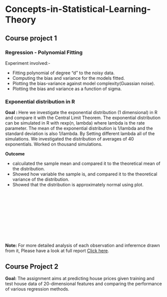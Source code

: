 # Concepts-in-Statistical-Learning-Theory
## Course project 1 ##
### Regression - Polynomial Fitting ###
Experiment involved:-
* Fitting polynomial of degree “d” to the noisy data.
* Computing the bias and variance for the models fitted.
* Plotting the bias-variance against model complexity(Guassian noise).
* Plotting the bias and variance as a function of sigma.


### Exponential distribution in R ###
<b> Goal : </b> Here we investigate the exponential distribution (1 dimensional)
in R and compare it with the Central Limit Theorem. The exponential distribution
can be simulated in R with rexp(n, lambda) where lambda is the rate parameter.
The mean of the exponential distribution is 1/lambda and the standard deviation is
also 1/lambda. By Setting different lambda all of the simulations. We investigated the distribution of averages of 40 exponentials.
Worked on thousand simulations.

<b> Outcome </b>
* calcuilated the sample mean and compared it to the theoretical mean of the
distribution.
* Showed how variable the sample is, and compared it to the
theoretical variance of the distribution.
* Showed that the distribution is approximately normal using plot.

<object data="https://github.com/rajanskumarsoni/Concepts-in-Statistical-Learning-Theory/blob/master/Assignment_1/CSLT_Assignment_1.pdf " width="700px" height="700px">
    <embed src="https://github.com/rajanskumarsoni/Concepts-in-Statistical-Learning-Theory/blob/master/Assignment_1/CSLT_Assignment_1.pdf">
   <p><b>Note:</b> For more detailed analysis of each observation and inferernce drawn from it, Please have a look at full report  <a href="https://github.com/rajanskumarsoni/Concepts-in-Statistical-Learning-Theory/blob/master/Assignment_1/CSLT_Assignment_1.pdf">Click here</a>.</p>
    </embed>
   </object>
   
   ## Course Project 2 ##
   <b> Goal:</b> The assignment aims at predicting house prices given training and test house data of
20-dimensional features and comparing the performance of various regression methods.
